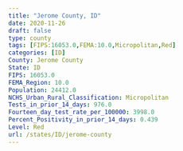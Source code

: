 ```yaml
---
title: "Jerome County, ID"
date: 2020-11-26
draft: false
type: county
tags: [FIPS:16053.0,FEMA:10.0,Micropolitan,Red]
categories: [ID]
County: Jerome County
State: ID
FIPS: 16053.0
FEMA_Region: 10.0
Population: 24412.0
NCHS_Urban_Rural_Classification: Micropolitan
Tests_in_prior_14_days: 976.0
Fourteen_day_test_rate_per_100000: 3998.0
Percent_Positivity_in_prior_14_days: 0.439
Level: Red
url: /states/ID/jerome-county
---
```



